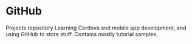 # GitHub
Projects repository
Learning Cordova and mobile app development, and using GitHub to store stuff. Contains mostly tutorial samples.
